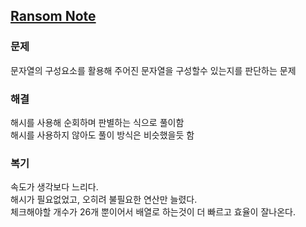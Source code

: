 ## [Ransom Note](https://leetcode.com/problems/ransom-note/description/?envType=problem-list-v2&envId=rab78cw1)

### 문제
문자열의 구성요소를 활용해 주어진 문자열을 구성할수 있는지를 판단하는 문제

### 해결
해시를 사용해 순회하며 판별하는 식으로 풀이함<br/>
해시를 사용하지 않아도 풀이 방식은 비슷했을듯 함

### 복기
속도가 생각보다 느리다. <br/>
해시가 필요없었고, 오히려 불필요한 연산만 늘렸다.<br/>
체크해야할 개수가 26개 뿐이어서 배열로 하는것이 더 빠르고 효율이 잘나온다.
